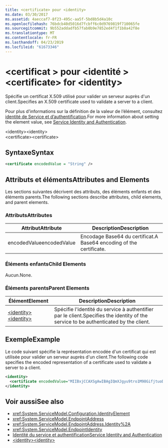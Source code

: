 ```yaml
---
title: <certificate> pour <identity>
ms.date: 03/30/2017
ms.assetid: 4aeccaf7-8f23-495c-aa5f-5bd8b5d4a10c
ms.openlocfilehash: 76bdcb40d5016d7fcbff6c0d9769819f710065fe
ms.sourcegitcommit: 9b552addadfb57fab0b9e7852ed4f1f1b8a42f8e
ms.translationtype: MT
ms.contentlocale: fr-FR
ms.lasthandoff: 04/23/2019
ms.locfileid: "61673346"
---
```

# <a name="certificate-for-identity"></a><span data-ttu-id="a9379-102">\<certificat > pour \<identité ></span><span class="sxs-lookup"><span data-stu-id="a9379-102">\<certificate> for \<identity></span></span>
<span data-ttu-id="a9379-103">Spécifie un certificat X.509 utilisé pour valider un serveur auprès d'un client.</span><span class="sxs-lookup"><span data-stu-id="a9379-103">Specifies an X.509 certificate used to validate a server to a client.</span></span>  
  
 <span data-ttu-id="a9379-104">Pour plus d’informations sur la définition de la valeur de l’élément, consultez [identité de Service et d’authentification](../../../../../docs/framework/wcf/feature-details/service-identity-and-authentication.md).</span><span class="sxs-lookup"><span data-stu-id="a9379-104">For more information about setting the element value, see [Service Identity and Authentication](../../../../../docs/framework/wcf/feature-details/service-identity-and-authentication.md).</span></span>  
  
 <span data-ttu-id="a9379-105">\<identity></span><span class="sxs-lookup"><span data-stu-id="a9379-105">\<identity></span></span>  
<span data-ttu-id="a9379-106">\<certificate></span><span class="sxs-lookup"><span data-stu-id="a9379-106">\<certificate></span></span>  
  
## <a name="syntax"></a><span data-ttu-id="a9379-107">Syntaxe</span><span class="sxs-lookup"><span data-stu-id="a9379-107">Syntax</span></span>  
  
```xml  
<certificate encodedValue = "String" />
```  
  
## <a name="attributes-and-elements"></a><span data-ttu-id="a9379-108">Attributs et éléments</span><span class="sxs-lookup"><span data-stu-id="a9379-108">Attributes and Elements</span></span>  
 <span data-ttu-id="a9379-109">Les sections suivantes décrivent des attributs, des éléments enfants et des éléments parents.</span><span class="sxs-lookup"><span data-stu-id="a9379-109">The following sections describe attributes, child elements, and parent elements.</span></span>  
  
### <a name="attributes"></a><span data-ttu-id="a9379-110">Attributs</span><span class="sxs-lookup"><span data-stu-id="a9379-110">Attributes</span></span>  
  
|<span data-ttu-id="a9379-111">Attribut</span><span class="sxs-lookup"><span data-stu-id="a9379-111">Attribute</span></span>|<span data-ttu-id="a9379-112">Description</span><span class="sxs-lookup"><span data-stu-id="a9379-112">Description</span></span>|  
|---------------|-----------------|  
|<span data-ttu-id="a9379-113">encodedValue</span><span class="sxs-lookup"><span data-stu-id="a9379-113">encodedValue</span></span>|<span data-ttu-id="a9379-114">Encodage Base64 du certificat.</span><span class="sxs-lookup"><span data-stu-id="a9379-114">A Base64 encoding of the certificate.</span></span>|  
  
### <a name="child-elements"></a><span data-ttu-id="a9379-115">Éléments enfants</span><span class="sxs-lookup"><span data-stu-id="a9379-115">Child Elements</span></span>  
 <span data-ttu-id="a9379-116">Aucun.</span><span class="sxs-lookup"><span data-stu-id="a9379-116">None.</span></span>  
  
### <a name="parent-elements"></a><span data-ttu-id="a9379-117">Éléments parents</span><span class="sxs-lookup"><span data-stu-id="a9379-117">Parent Elements</span></span>  
  
|<span data-ttu-id="a9379-118">Élément</span><span class="sxs-lookup"><span data-stu-id="a9379-118">Element</span></span>|<span data-ttu-id="a9379-119">Description</span><span class="sxs-lookup"><span data-stu-id="a9379-119">Description</span></span>|  
|-------------|-----------------|  
|[<span data-ttu-id="a9379-120">\<identity></span><span class="sxs-lookup"><span data-stu-id="a9379-120">\<identity></span></span>](../../../../../docs/framework/configure-apps/file-schema/wcf/identity.md)|<span data-ttu-id="a9379-121">Spécifie l'identité du service à authentifier par le client.</span><span class="sxs-lookup"><span data-stu-id="a9379-121">Specifies the identity of the service to be authenticated by the client.</span></span>|  
  
## <a name="example"></a><span data-ttu-id="a9379-122">Exemple</span><span class="sxs-lookup"><span data-stu-id="a9379-122">Example</span></span>  
 <span data-ttu-id="a9379-123">Le code suivant spécifie la représentation encodée d'un certificat qui est utilisée pour valider un serveur auprès d'un client.</span><span class="sxs-lookup"><span data-stu-id="a9379-123">The following code specifies the encoded representation of a certificate used to validate a server to a client.</span></span>  
  
```xml  
<identity>
  <certificate encodedValue="MIIBxjCCAXSgAwIBAgIQmXJgyu9tro1M98GifjtuoDAJBgUrDgMCHQUAMBYxFDASBgNVBAMTC1Jvb3QgQWdlbmN5MB4XDTA2MDUxNzIxNDQyNVoXDTM5MTIzMTIzNTk1OVowKTEQMA4GA1UEChMHQ29udG9zbzEVMBMGA1UEAxMMaWRlbnRpdHkuY29tMIGfMA0GCSqGSIb3DQEBAQUAA4GNADCBiQKBgQDBmivcb8hYbh11hqVoDuB7zmJ2y230f" />
</identity>
```  
  
## <a name="see-also"></a><span data-ttu-id="a9379-124">Voir aussi</span><span class="sxs-lookup"><span data-stu-id="a9379-124">See also</span></span>

- <xref:System.ServiceModel.Configuration.IdentityElement>
- <xref:System.ServiceModel.EndpointAddress>
- <xref:System.ServiceModel.EndpointAddress.Identity%2A>
- <xref:System.ServiceModel.EndpointIdentity>
- [<span data-ttu-id="a9379-125">Identité du service et authentification</span><span class="sxs-lookup"><span data-stu-id="a9379-125">Service Identity and Authentication</span></span>](../../../../../docs/framework/wcf/feature-details/service-identity-and-authentication.md)
- [<span data-ttu-id="a9379-126">\<identity></span><span class="sxs-lookup"><span data-stu-id="a9379-126">\<identity></span></span>](../../../../../docs/framework/configure-apps/file-schema/wcf/identity.md)
